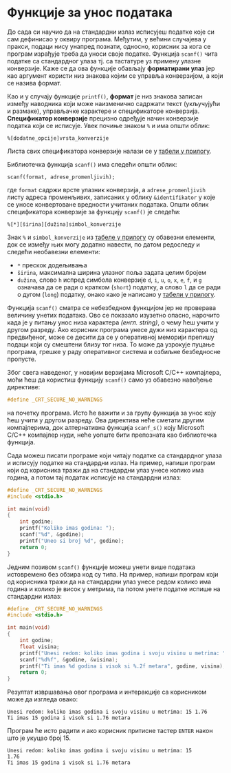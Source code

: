 # Функције за унос података

До сада си научио да на стандардни излаз исписујеш податке које си сам
дефинисао у оквиру програма. Међутим, у већини случајева у пракси, подаци нису
унапред познати, односно, корисник за кога се програм израђује треба да уноси
своје податке. Функција `scanf()` чита податке са стандардног улаза тј. са
тастатуре уз примену улазне конверзије. Каже се да ова функције обављају
**форматирани улаз** јер као аргумент користи низ знакова којим се управља
конверзијом, а који се назива формат.

Као и у случају функције `printf()`, **формат** је низ знакова записан између
наводника који може наизменично садржати текст (укључујући и размаке),
управљачке карактере и спецификаторе конверзија. **Спецификатор конверзије**
прецизно одређује начин конверзије податка који се исписује. Увек почиње знаком
`%` и има општи облик:

```text
%[dodatne_opcije]vrsta_konverzije
```

Листа свих спецификатора конверзије налази се у
[табели у прилогу](../prilozi/tipovi_podataka.md).

Библиотечка функција `scanf()` има следећи општи облик:

```text
scanf(format, adrese_promenljivih);
```

где `format` садржи врсте улазник конверзија, а `adrese_promenljivih` листу
адреса променљивих, записаних у облику `&identifikator` у које се уносе
конвертоване вредности учитаних података. Општи облик спецификатора конверзије
за функцију `scanf()` је следећи:

```text
%[*][širina][dužina]simbol_konverzije
```

Знак `%` и `simbol_konverzije` из
[табеле у прилогу](../prilozi/tipovi_podataka.md)
су обавезни елементи, док се између њих могу додатно навести, по датом
редоследу и следећи необавезни елементи:

- `*` прескок додељивања
- `širina`, максимална ширина улазног поља задата целим бројем
- `dužina`, cлово `h` испред симбола конверзије `d`, `i`, `u`, `o`, `x`, `e`,
`f`, и `g` означава да се ради о кратком (`short`) податку, a слово `l` да се
ради о дугом (`long`) податку, онако како је написано у
[табели у прилогу](../prilozi/tipovi_podataka.md).

Функција `scanf()` сматра се небезбедном функцијом јер не проверава величину
унетих података. Ово се показало изузетно опасно, нарочито када је у питању
унос низа карактера *(енгл. string)*, о чему ћеш учити у другом разреду. Ако
корисник програма унесе дужи низ карактера од предвиђеног, може се десити да
се у оперативној меморији препишу подаци који су смештени близу тог низа. То
може да узрокује пуцање програма, грешке у раду оперативног система и озбиљне
безбедносне пропусте.

Због свега наведеног, у новијим верзијама Microsoft C/C++ компајлера, моћи ћеш
да користиш функцију `scanf()` само уз обавезно навођење директиве:

```c
#define _CRT_SECURE_NO_WARNINGS
```

на почетку програма. Исто ће важити и за групу функција за унос коју ћеш учити
у другом разреду. Ова директива неће сметати другим компајлерима, док
алтернативна функција `scanf_s()` коју Microsoft C/C++ компајлер нуди, неће
уопште бити препозната као библиотечка функција.

Сада можеш писати програме који читају податке са стандардног улаза и
исписују податке на стандардни излаз. На пример, напиши програм који од
корисника тражи да на стандардни улаз унесе колико има година, а потом тај
податак исписује на стандардни излаз:

```c
#define _CRT_SECURE_NO_WARNINGS
#include <stdio.h>

int main(void)
{
    int godine;
    printf("Koliko imas godina: ");
    scanf("%d", &godine);
    printf("Uneo si broj %d", godine);
    return 0;
}
```

Jедним позивом `scanf()` функције можеш унети више података истовремено без
обзира код су типа. На пример, напиши програм који од корисника тражи да на
стандардни улаз унесе редом колико има година и колико је висок у метрима, па
потом унете податке испише на стандардни излаз:

```c
#define _CRT_SECURE_NO_WARNINGS
#include <stdio.h>

int main(void)
{
    int godine;
    float visina;
    printf("Unesi redom: koliko imas godina i svoju visinu u metrima: ");
    scanf("%d%f", &godine, &visina);
    printf("Ti imas %d godina i visok si %.2f metara", godine, visina);
    return 0;
}
```

Резултат извршавања овог програма и интеракције са корисником може да изгледа
овако:

```text
Unesi redom: koliko imas godina i svoju visinu u metrima: 15 1.76
Ti imas 15 godina i visok si 1.76 metara
```

Програм ће исто радити и ако корисник притисне тастер `ENTER` након што је
укуцао број 15.

```text
Unesi redom: koliko imas godina i svoju visinu u metrima: 15
1.76
Ti imas 15 godina i visok si 1.76 metara
```

